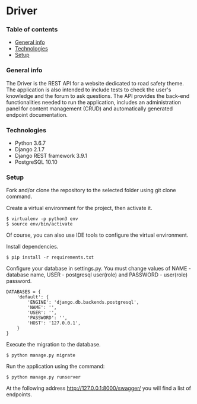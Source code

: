 # Driver

### Table of contents
* [General info](#general-info)
* [Technologies](#technologies)
* [Setup](#setup)

### General info
The Driver is the REST API for a website dedicated to road safety theme. The application is also intended to include tests to check the user's knowledge and the forum to ask questions. The API provides the back-end functionalities needed to run the application, includes an administration panel for content management (CRUD) and automatically generated endpoint documentation.

### Technologies
* Python 3.6.7
* Django 2.1.7
* Django REST framework 3.9.1
* PostgreSQL 10.10

### Setup
Fork and/or clone the repository to the selected folder using git clone command.

Create a virtual environment for the project, then activate it.
```
$ virtualenv -p python3 env
$ source env/bin/activate
```
Of course, you can also use IDE tools to configure the virtual environment.

Install dependencies.
```
$ pip install -r requirements.txt
```
Configure your database in settings.py. You must change values of NAME - database name, USER - postgresql user(role) and PASSWORD - user(role) password.
```
DATABASES = {
    'default': {
        'ENGINE': 'django.db.backends.postgresql',
        'NAME': '',
        'USER': '',
        'PASSWORD': '',
        'HOST': '127.0.0.1',
    }
}
```
Execute the migration to the database.
```
$ python manage.py migrate
```
Run the application using the command:
```
$ python manage.py runserver
```
At the following address http://127.0.0.1:8000/swagger/ you will find a list of endpoints.

